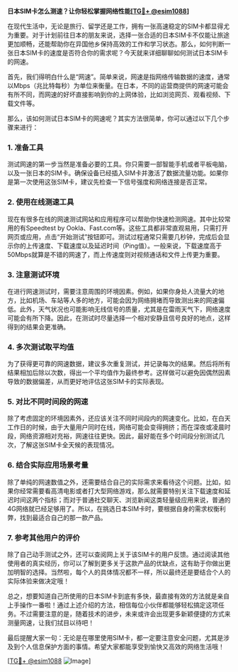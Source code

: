 **日本SIM卡怎么测速？让你轻松掌握网络性能[[TG💪+ @esim1088](https://t.me/s/esim1088)]**

在现代生活中，无论是旅行、留学还是工作，拥有一张高速稳定的SIM卡都显得尤为重要。对于计划前往日本的朋友来说，选择一张合适的日本SIM卡不仅能让旅途更加顺畅，还能帮助你在异国他乡保持高效的工作和学习状态。那么，如何判断一张日本SIM卡的速度是否符合你的需求呢？今天就来详细聊聊如何测试日本SIM卡的网速。

首先，我们得明白什么是“网速”。简单来说，网速是指网络传输数据的速度，通常以Mbps（兆比特每秒）为单位来衡量。在日本，不同的运营商提供的网速可能会有所不同，而网速的好坏直接影响到你的上网体验，比如浏览网页、观看视频、下载文件等。

那么，该如何测试日本SIM卡的网速呢？其实方法很简单，你可以通过以下几个步骤来进行：

### **1. 准备工具**
测试网速的第一步当然是准备必要的工具。你只需要一部智能手机或者平板电脑，以及一张日本的SIM卡。确保设备已经插入SIM卡并激活了数据流量功能。如果你是第一次使用这张SIM卡，建议先检查一下信号强度和网络连接是否正常。

### **2. 使用在线测速工具**
现在有很多在线的网速测试网站和应用程序可以帮助你快速检测网速。其中比较常用的有Speedtest by Ookla、Fast.com等。这些工具都非常直观易用，只需打开网页或应用，点击“开始测试”按钮即可。测试过程通常只需要几秒钟，完成后会显示你的上传速度、下载速度以及延迟时间（Ping值）。一般来说，下载速度高于50Mbps就算是不错的网速了，而上传速度则对视频通话和文件上传更为重要。

### **3. 注意测试环境**
在进行网速测试时，需要注意周围的环境因素。例如，如果你身处人流量大的地方，比如机场、车站等人多的地方，可能会因为网络拥堵而导致测出来的网速偏低。此外，天气状况也可能影响无线信号的质量，尤其是在雷雨天气下，网络速度可能会有所下降。因此，在测试时尽量选择一个相对安静且信号良好的地点，这样得到的结果会更准确。

### **4. 多次测试取平均值**
为了获得更可靠的网速数据，建议多次重复测试，并记录每次的结果。然后将所有结果相加后除以次数，得出一个平均值作为最终参考。这样做可以避免因偶然因素导致的数据偏差，从而更好地评估这张SIM卡的实际表现。

### **5. 对比不同时间段的网速**
除了考虑固定的环境因素外，还应该关注不同时间段内的网速变化。比如，在白天工作日的时候，由于大量用户同时在线，网络可能会变得拥挤；而在深夜或凌晨时段，网络资源相对充裕，网速往往更快。因此，最好能在多个时间段分别测试几次，了解这张SIM卡全天候的表现情况。

### **6. 结合实际应用场景考量**
除了单纯的网速数值之外，还需要结合自己的实际需求来看待这个问题。比如，如果你经常需要看高清电影或者打大型网络游戏，那么就需要特别关注下载速度和延迟时间这两个指标；而对于普通社交聊天、浏览新闻这类轻量级应用来说，普通的4G网络就已经足够用了。所以，在挑选日本SIM卡时，要根据自身的需求权衡利弊，找到最适合自己的那一款产品。

### **7. 参考其他用户的评价**
除了自己动手测试之外，还可以查阅网上关于该SIM卡的用户反馈。通过阅读其他使用者的真实经历，你可以了解到更多关于这款产品的优缺点，这有助于你做出更加明智的选择。当然啦，每个人的具体情况都不一样，所以最终还是要结合个人的实际体验来做决定哦！

总之，想要知道自己所使用的日本SIM卡到底有多快，最直接有效的方法就是亲自上手操作一番啦！通过上述介绍的方法，相信每位小伙伴都能够轻松搞定这项任务。不过需要注意的是，随着技术的进步，未来或许会出现更多新颖便捷的方式来测量网速，让我们拭目以待吧！

最后提醒大家一句：无论是在哪里使用SIM卡，都一定要注意安全问题，尤其是涉及到个人信息保护方面的事情。希望大家都能享受到愉快又高效的网络生活哦！

[[TG💪+ @esim1088](https://t.me/s/esim1088) ![Image](https://i.postimg.cc/4NQfJmqS/Snipaste-2025-05-13-00-14-12.png)]